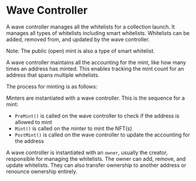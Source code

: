 # Wave Controller

A wave controller manages all the whitelists for a collection launch. It manages all types of whitelists including smart whitelists. Whitelists can be added, removed from, and updated by the wave controller.

Note: The public (open) mint is also a type of smart whitelist.

A wave controller maintains all the accounting for the mint, like how many times an address has minted. This enables tracking the mint count for an address that spans multiple whitelists.

The process for minting is as follows:

Minters are instantiated with a wave controller. This is the sequence for a mint:

- `PreMint()` is called on the wave controller to check if the address is allowed to mint
- `Mint()` is called on the minter to mint the NFT(s)
- `PostMint()` is called on the wave controller to update the accounting for the address

A wave controller is instantiated with an `owner`, usually the creator, responsible for managing the whitelists. The owner can add, remove, and update whitelists. They can also transfer ownership to another address or renounce ownership entirely.
